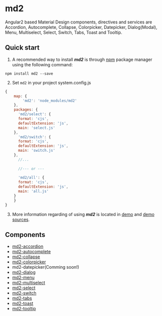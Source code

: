 # md2

Angular2 based Material Design components, directives and services are Accordion, Autocomplete, Collapse, Colorpicker, Datepicker, Dialog(Modal), Menu, Multiselect, Select, Switch, Tabs, Toast and Tooltip.


## Quick start

1. A recommended way to install ***md2*** is through [npm](https://www.npmjs.com/package/md2) package manager using the following command:

  `npm install md2 --save`

2. Set `md2` in your project
system.config.js
```js
{
	map: {
		'md2': 'node_modules/md2'
	},
	packages: {
	  'md2/select': {
      format: 'cjs',
      defaultExtension: 'js',
      main: 'select.js'
    },
	  'md2/switch': {
      format: 'cjs',
      defaultExtension: 'js',
      main: 'switch.js'
    },
	  //...
	   
	  //--- or ---
	   
	  'md2/all': {
      format: 'cjs',
      defaultExtension: 'js',
      main: 'all.js'
    }
	}
}
```

3. More information regarding of using ***md2*** is located in
  [demo](http://promact.github.io/md2) and [demo sources](https://github.com/promact/md2/tree/master/src).


## Components

- [md2-accordion](https://github.com/promact/md2/tree/master/src/components/accordion)
- [md2-autocomplete](https://github.com/promact/md2/tree/master/src/components/autocomplete)
- [md2-collapse](https://github.com/promact/md2/tree/master/src/components/collapse)
- [md2-colorpicker](https://github.com/promact/md2/tree/master/src/components/colorpicker)
- md2-datepicker(Comming soon!)
- [md2-dialog](https://github.com/promact/md2/tree/master/src/components/dialog)
- [md2-menu](https://github.com/promact/md2/tree/master/src/components/menu)
- [md2-multiselect](https://github.com/promact/md2/tree/master/src/components/multiselect)
- [md2-select](https://github.com/promact/md2/tree/master/src/components/select)
- [md2-switch](https://github.com/promact/md2/tree/master/src/components/switch)
- [md2-tabs](https://github.com/promact/md2/tree/master/src/components/tabs)
- [md2-toast](https://github.com/promact/md2/tree/master/src/components/toast)
- [md2-tooltip](https://github.com/promact/md2/tree/master/src/components/tooltip)

